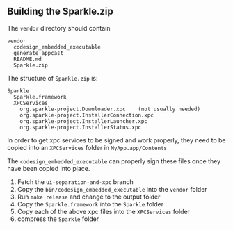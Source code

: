 ## Building the Sparkle.zip

The `vendor` directory should contain

```
vendor
  codesign_embedded_executable
  generate_appcast
  README.md
  Sparkle.zip
```

The structure of `Sparkle.zip` is:

```
Sparkle
  Sparkle.framework
  XPCServices
    org.sparkle-project.Downloader.xpc    (not usually needed)
    org.sparkle-project.InstallerConnection.xpc
    org.sparkle-project.InstallerLauncher.xpc
    org.sparkle-project.InstallerStatus.xpc
```

In order to get xpc services to be signed and work properly, they need to be copied into an `XPCServices` folder in `MyApp.app/Contents`

The `codesign_embedded_executable` can properly sign these files once they have been copied into place.

1. Fetch the `ui-separation-and-xpc` branch
2. Copy the `bin/codesign_embedded_executable` into the `vendor` folder
3. Run `make release` and change to the output folder
4. Copy the `Sparkle.framework` into the `Sparkle` folder
5. Copy each of the above xpc files into the `XPCServices` folder
6. compress the `Sparkle` folder